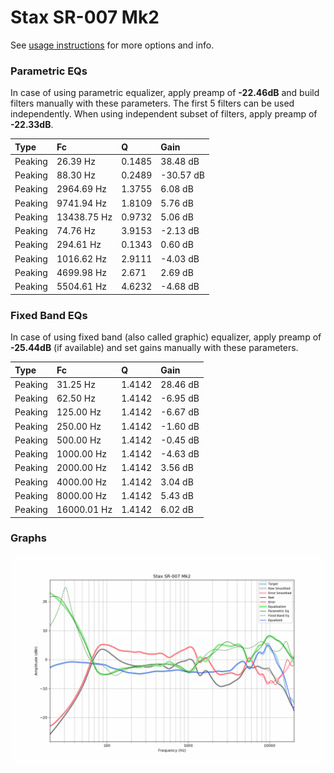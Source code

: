 # Stax SR-007 Mk2
See [usage instructions](https://github.com/jaakkopasanen/AutoEq#usage) for more options and info.

### Parametric EQs
In case of using parametric equalizer, apply preamp of **-22.46dB** and build filters manually
with these parameters. The first 5 filters can be used independently.
When using independent subset of filters, apply preamp of **-22.33dB**.

| Type    | Fc          |      Q | Gain      |
|:--------|:------------|:-------|:----------|
| Peaking | 26.39 Hz    | 0.1485 | 38.48 dB  |
| Peaking | 88.30 Hz    | 0.2489 | -30.57 dB |
| Peaking | 2964.69 Hz  | 1.3755 | 6.08 dB   |
| Peaking | 9741.94 Hz  | 1.8109 | 5.76 dB   |
| Peaking | 13438.75 Hz | 0.9732 | 5.06 dB   |
| Peaking | 74.76 Hz    | 3.9153 | -2.13 dB  |
| Peaking | 294.61 Hz   | 0.1343 | 0.60 dB   |
| Peaking | 1016.62 Hz  | 2.9111 | -4.03 dB  |
| Peaking | 4699.98 Hz  | 2.671  | 2.69 dB   |
| Peaking | 5504.61 Hz  | 4.6232 | -4.68 dB  |

### Fixed Band EQs
In case of using fixed band (also called graphic) equalizer, apply preamp of **-25.44dB**
(if available) and set gains manually with these parameters.

| Type    | Fc          |      Q | Gain     |
|:--------|:------------|:-------|:---------|
| Peaking | 31.25 Hz    | 1.4142 | 28.46 dB |
| Peaking | 62.50 Hz    | 1.4142 | -6.95 dB |
| Peaking | 125.00 Hz   | 1.4142 | -6.67 dB |
| Peaking | 250.00 Hz   | 1.4142 | -1.60 dB |
| Peaking | 500.00 Hz   | 1.4142 | -0.45 dB |
| Peaking | 1000.00 Hz  | 1.4142 | -4.63 dB |
| Peaking | 2000.00 Hz  | 1.4142 | 3.56 dB  |
| Peaking | 4000.00 Hz  | 1.4142 | 3.04 dB  |
| Peaking | 8000.00 Hz  | 1.4142 | 5.43 dB  |
| Peaking | 16000.01 Hz | 1.4142 | 6.02 dB  |

### Graphs
![](./Stax%20SR-007%20Mk2.png)